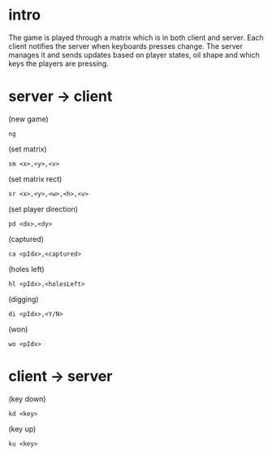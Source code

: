 # intro

The game is played through a matrix which is in both client and server.
Each client notifies the server when keyboards presses change.
The server manages it and sends updates based on player states, oil shape and which keys the players are pressing.

# server -> client

(new game)

    ng

(set matrix)

    sm <x>,<y>,<v>

(set matrix rect)

    sr <x>,<y>,<w>,<h>,<v>

(set player direction)

    pd <dx>,<dy>

(captured)

    ca <pIdx>,<captured>

(holes left)

    hl <pIdx>,<holesLeft>

(digging)

    di <pIdx>,<Y/N>

(won)

    wo <pIdx>

# client -> server

(key down)

    kd <key>

(key up)

    ku <key>
